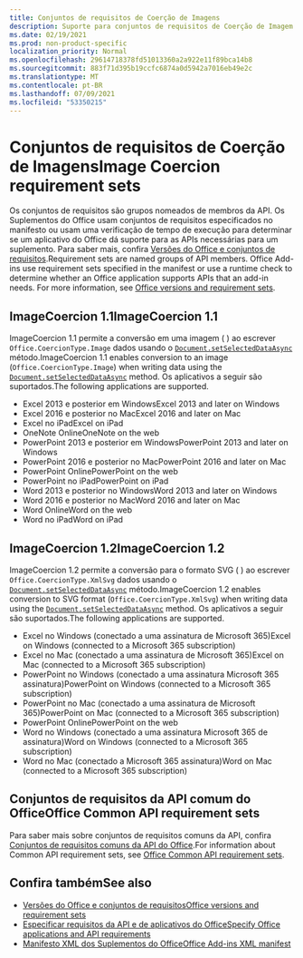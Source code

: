 ```yaml
---
title: Conjuntos de requisitos de Coerção de Imagens
description: Suporte para conjuntos de requisitos de Coerção de Imagem com Office de Excel, PowerPoint e Word.
ms.date: 02/19/2021
ms.prod: non-product-specific
localization_priority: Normal
ms.openlocfilehash: 29614718378fd51013360a2a922e11f89bca14b8
ms.sourcegitcommit: 883f71d395b19ccfc6874a0d5942a7016eb49e2c
ms.translationtype: MT
ms.contentlocale: pt-BR
ms.lasthandoff: 07/09/2021
ms.locfileid: "53350215"
---
```

# <a name="image-coercion-requirement-sets"></a><span data-ttu-id="25fce-103">Conjuntos de requisitos de Coerção de Imagens</span><span class="sxs-lookup"><span data-stu-id="25fce-103">Image Coercion requirement sets</span></span>

<span data-ttu-id="25fce-p101">Os conjuntos de requisitos são grupos nomeados de membros da API. Os Suplementos do Office usam conjuntos de requisitos especificados no manifesto ou usam uma verificação de tempo de execução para determinar se um aplicativo do Office dá suporte para as APIs necessárias para um suplemento. Para saber mais, confira [Versões do Office e conjuntos de requisitos](../../develop/office-versions-and-requirement-sets.md).</span><span class="sxs-lookup"><span data-stu-id="25fce-p101">Requirement sets are named groups of API members. Office Add-ins use requirement sets specified in the manifest or use a runtime check to determine whether an Office application supports APIs that an add-in needs. For more information, see [Office versions and requirement sets](../../develop/office-versions-and-requirement-sets.md).</span></span>

## <a name="imagecoercion-11"></a><span data-ttu-id="25fce-107">ImageCoercion 1.1</span><span class="sxs-lookup"><span data-stu-id="25fce-107">ImageCoercion 1.1</span></span>

<span data-ttu-id="25fce-108">ImageCoercion 1.1 permite a conversão em uma imagem ( ) ao escrever `Office.CoercionType.Image` dados usando o [`Document.setSelectedDataAsync`](/javascript/api/office/office.document#setselecteddataasync-data--options--callback-) método.</span><span class="sxs-lookup"><span data-stu-id="25fce-108">ImageCoercion 1.1 enables conversion to an image (`Office.CoercionType.Image`) when writing data using the [`Document.setSelectedDataAsync`](/javascript/api/office/office.document#setselecteddataasync-data--options--callback-) method.</span></span> <span data-ttu-id="25fce-109">Os aplicativos a seguir são suportados.</span><span class="sxs-lookup"><span data-stu-id="25fce-109">The following applications are supported.</span></span>

- <span data-ttu-id="25fce-110">Excel 2013 e posterior em Windows</span><span class="sxs-lookup"><span data-stu-id="25fce-110">Excel 2013 and later on Windows</span></span>
- <span data-ttu-id="25fce-111">Excel 2016 e posterior no Mac</span><span class="sxs-lookup"><span data-stu-id="25fce-111">Excel 2016 and later on Mac</span></span>
- <span data-ttu-id="25fce-112">Excel no iPad</span><span class="sxs-lookup"><span data-stu-id="25fce-112">Excel on iPad</span></span>
- <span data-ttu-id="25fce-113">OneNote Online</span><span class="sxs-lookup"><span data-stu-id="25fce-113">OneNote on the web</span></span>
- <span data-ttu-id="25fce-114">PowerPoint 2013 e posterior em Windows</span><span class="sxs-lookup"><span data-stu-id="25fce-114">PowerPoint 2013 and later on Windows</span></span>
- <span data-ttu-id="25fce-115">PowerPoint 2016 e posterior no Mac</span><span class="sxs-lookup"><span data-stu-id="25fce-115">PowerPoint 2016 and later on Mac</span></span>
- <span data-ttu-id="25fce-116">PowerPoint Online</span><span class="sxs-lookup"><span data-stu-id="25fce-116">PowerPoint on the web</span></span>
- <span data-ttu-id="25fce-117">PowerPoint no iPad</span><span class="sxs-lookup"><span data-stu-id="25fce-117">PowerPoint on iPad</span></span>
- <span data-ttu-id="25fce-118">Word 2013 e posterior no Windows</span><span class="sxs-lookup"><span data-stu-id="25fce-118">Word 2013 and later on Windows</span></span>
- <span data-ttu-id="25fce-119">Word 2016 e posterior no Mac</span><span class="sxs-lookup"><span data-stu-id="25fce-119">Word 2016 and later on Mac</span></span>
- <span data-ttu-id="25fce-120">Word Online</span><span class="sxs-lookup"><span data-stu-id="25fce-120">Word on the web</span></span>
- <span data-ttu-id="25fce-121">Word no iPad</span><span class="sxs-lookup"><span data-stu-id="25fce-121">Word on iPad</span></span>

## <a name="imagecoercion-12"></a><span data-ttu-id="25fce-122">ImageCoercion 1.2</span><span class="sxs-lookup"><span data-stu-id="25fce-122">ImageCoercion 1.2</span></span>

<span data-ttu-id="25fce-123">ImageCoercion 1.2 permite a conversão para o formato SVG ( ) ao escrever `Office.CoercionType.XmlSvg` dados usando o [`Document.setSelectedDataAsync`](/javascript/api/office/office.document#setselecteddataasync-data--options--callback-) método.</span><span class="sxs-lookup"><span data-stu-id="25fce-123">ImageCoercion 1.2 enables conversion to SVG format (`Office.CoercionType.XmlSvg`) when writing data using the [`Document.setSelectedDataAsync`](/javascript/api/office/office.document#setselecteddataasync-data--options--callback-) method.</span></span> <span data-ttu-id="25fce-124">Os aplicativos a seguir são suportados.</span><span class="sxs-lookup"><span data-stu-id="25fce-124">The following applications are supported.</span></span>

- <span data-ttu-id="25fce-125">Excel no Windows (conectado a uma assinatura de Microsoft 365)</span><span class="sxs-lookup"><span data-stu-id="25fce-125">Excel on Windows (connected to a Microsoft 365 subscription)</span></span>
- <span data-ttu-id="25fce-126">Excel no Mac (conectado a uma assinatura de Microsoft 365)</span><span class="sxs-lookup"><span data-stu-id="25fce-126">Excel on Mac (connected to a Microsoft 365 subscription)</span></span>
- <span data-ttu-id="25fce-127">PowerPoint no Windows (conectado a uma assinatura Microsoft 365 assinatura)</span><span class="sxs-lookup"><span data-stu-id="25fce-127">PowerPoint on Windows (connected to a Microsoft 365 subscription)</span></span>
- <span data-ttu-id="25fce-128">PowerPoint no Mac (conectado a uma assinatura de Microsoft 365)</span><span class="sxs-lookup"><span data-stu-id="25fce-128">PowerPoint on Mac (connected to a Microsoft 365 subscription)</span></span>
- <span data-ttu-id="25fce-129">PowerPoint Online</span><span class="sxs-lookup"><span data-stu-id="25fce-129">PowerPoint on the web</span></span>
- <span data-ttu-id="25fce-130">Word no Windows (conectado a uma assinatura Microsoft 365 de assinatura)</span><span class="sxs-lookup"><span data-stu-id="25fce-130">Word on Windows (connected to a Microsoft 365 subscription)</span></span>
- <span data-ttu-id="25fce-131">Word no Mac (conectado a Microsoft 365 assinatura)</span><span class="sxs-lookup"><span data-stu-id="25fce-131">Word on Mac (connected to a Microsoft 365 subscription)</span></span>

## <a name="office-common-api-requirement-sets"></a><span data-ttu-id="25fce-132">Conjuntos de requisitos da API comum do Office</span><span class="sxs-lookup"><span data-stu-id="25fce-132">Office Common API requirement sets</span></span>

<span data-ttu-id="25fce-133">Para saber mais sobre conjuntos de requisitos comuns da API, confira [Conjuntos de requisitos comuns da API do Office](office-add-in-requirement-sets.md).</span><span class="sxs-lookup"><span data-stu-id="25fce-133">For information about Common API requirement sets, see [Office Common API requirement sets](office-add-in-requirement-sets.md).</span></span>

## <a name="see-also"></a><span data-ttu-id="25fce-134">Confira também</span><span class="sxs-lookup"><span data-stu-id="25fce-134">See also</span></span>

- [<span data-ttu-id="25fce-135">Versões do Office e conjuntos de requisitos</span><span class="sxs-lookup"><span data-stu-id="25fce-135">Office versions and requirement sets</span></span>](../../develop/office-versions-and-requirement-sets.md)
- [<span data-ttu-id="25fce-136">Especificar requisitos da API e de aplicativos do Office</span><span class="sxs-lookup"><span data-stu-id="25fce-136">Specify Office applications and API requirements</span></span>](../../develop/specify-office-hosts-and-api-requirements.md)
- [<span data-ttu-id="25fce-137">Manifesto XML dos Suplementos do Office</span><span class="sxs-lookup"><span data-stu-id="25fce-137">Office Add-ins XML manifest</span></span>](../../develop/add-in-manifests.md)
